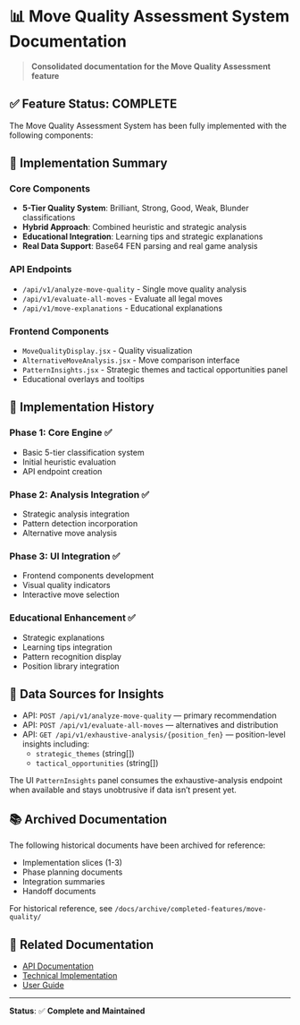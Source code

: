 # 📊 Move Quality Assessment System Documentation

> **Consolidated documentation for the Move Quality Assessment feature**

## ✅ **Feature Status: COMPLETE**

The Move Quality Assessment System has been fully implemented with the following components:

## 🎯 **Implementation Summary**

### **Core Components**
- **5-Tier Quality System**: Brilliant, Strong, Good, Weak, Blunder classifications
- **Hybrid Approach**: Combined heuristic and strategic analysis
- **Educational Integration**: Learning tips and strategic explanations
- **Real Data Support**: Base64 FEN parsing and real game analysis

### **API Endpoints**
- `/api/v1/analyze-move-quality` - Single move quality analysis
- `/api/v1/evaluate-all-moves` - Evaluate all legal moves
- `/api/v1/move-explanations` - Educational explanations

### **Frontend Components**
- `MoveQualityDisplay.jsx` - Quality visualization
- `AlternativeMoveAnalysis.jsx` - Move comparison interface
- `PatternInsights.jsx` - Strategic themes and tactical opportunities panel
- Educational overlays and tooltips

## 📁 **Implementation History**

### **Phase 1: Core Engine** ✅
- Basic 5-tier classification system
- Initial heuristic evaluation
- API endpoint creation

### **Phase 2: Analysis Integration** ✅
- Strategic analysis integration
- Pattern detection incorporation
- Alternative move analysis

### **Phase 3: UI Integration** ✅
- Frontend components development
- Visual quality indicators
- Interactive move selection

### **Educational Enhancement** ✅
- Strategic explanations
- Learning tips integration
- Pattern recognition display
- Position library integration

## 🔌 **Data Sources for Insights**

- API: `POST /api/v1/analyze-move-quality` — primary recommendation
- API: `POST /api/v1/evaluate-all-moves` — alternatives and distribution
- API: `GET /api/v1/exhaustive-analysis/{position_fen}` — position-level insights including:
  - `strategic_themes` (string[])
  - `tactical_opportunities` (string[])

The UI `PatternInsights` panel consumes the exhaustive-analysis endpoint when available and stays unobtrusive if data isn’t present yet.

## 📚 **Archived Documentation**

The following historical documents have been archived for reference:
- Implementation slices (1-3)
- Phase planning documents
- Integration summaries
- Handoff documents

For historical reference, see `/docs/archive/completed-features/move-quality/`

## 🔗 **Related Documentation**
- [API Documentation](/docs/api/API_USAGE.md)
- [Technical Implementation](/docs/technical/implementation/move-quality.md)
- [User Guide](/docs/guides/analysis/move-quality.md)

---

**Status**: ✅ **Complete and Maintained**